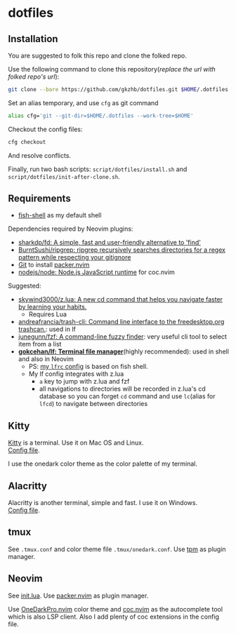 # dotfiles

## Installation

You are suggested to folk this repo and clone the folked repo.

Use the following command to clone this repository(*replace the url with folked
repo's url*):

```bash
git clone --bare https://github.com/gkzhb/dotfiles.git $HOME/.dotfiles
```

Set an alias temporary, and use `cfg` as git command

```bash
alias cfg='git --git-dir=$HOME/.dotfiles --work-tree=$HOME'
```

Checkout the config files:

```bash
cfg checkout
```

And resolve conflicts.

Finally, run two bash scripts: `script/dotfiles/install.sh` and `script/dotfiles/init-after-clone.sh`.

## Requirements

* [fish-shell](https://github.com/fish-shell/fish-shell) as my default shell

Dependencies required by Neovim plugins:

* [sharkdp/fd: A simple, fast and user-friendly alternative to 'find'](https://github.com/sharkdp/fd)
* [BurntSushi/ripgrep: ripgrep recursively searches directories for a regex pattern while respecting your gitignore](https://github.com/BurntSushi/ripgrep)
* [Git](https://github.com/git/git) to install [packer.nvim](https://github.com/wbthomason/packer.nvim)
* [nodejs/node: Node.js JavaScript runtime](https://github.com/nodejs/node) for coc.nvim

Suggested:

* [skywind3000/z.lua: A new cd command that helps you navigate faster by learning your habits.](https://github.com/skywind3000/z.lua)
  * Requires Lua
* [andreafrancia/trash-cli: Command line interface to the freedesktop.org trashcan.](https://github.com/andreafrancia/trash-cli): used in lf
* [junegunn/fzf: A command-line fuzzy finder](https://github.com/junegunn/fzf):
very useful cli tool to select item from a list
* **[gokcehan/lf: Terminal file manager](https://github.com/gokcehan/lf)**(highly
recommended): used in shell and also in Neovim
  * PS: [my `lfrc` config](./.config/lf/lfrc) is based on fish shell.
  * My lf config integrates with z.lua
    * `a` key to jump with z.lua and fzf
    * all navigations to directories will be recorded in z.lua's cd database so
    you can forget `cd` command and use `lc`(alias for `lfcd`) to navigate
    between directories

## Kitty

[Kitty](https://github.com/kovidgoyal/kitty) is a terminal. Use it on Mac OS and
Linux.  
[Config file](./.config/kitty/kitty.yml).

I use the onedark color theme as the color palette of my terminal.

## Alacritty

Alacritty is another terminal, simple and fast. I use it on Windows.  
[Config file](./.config/alacritty/alacritty.yml).

## tmux

See `.tmux.conf` and color theme file `.tmux/onedark.conf`. Use [tpm](https://github.com/tmux-plugins/tpm)
as plugin manager.

## Neovim

See [init.lua](./.config/nvim/init.lua). Use [packer.nvim](https://github.com/wbthomason/packer.nvim)
as plugin manager.

Use [OneDarkPro.nvim](https://github.com/olimorris/onedarkpro.nvim) color theme and
[coc.nvim](https://github.com/neoclide/coc.nvim) as the autocomplete tool which
is also LSP client. Also I add plenty of coc extensions in the config file.
